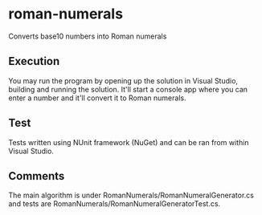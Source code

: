 # roman-numerals
Converts base10 numbers into Roman numerals

## Execution
You may run the program by opening up the solution in Visual Studio, building and running the solution. It'll start a console app where you can enter a number and it'll convert it to Roman numerals.

## Test
Tests written using NUnit framework (NuGet) and can be ran from within Visual Studio.

## Comments
The main algorithm is under RomanNumerals/RomanNumeralGenerator.cs and tests are RomanNumerals/RomanNumeralGeneratorTest.cs.
